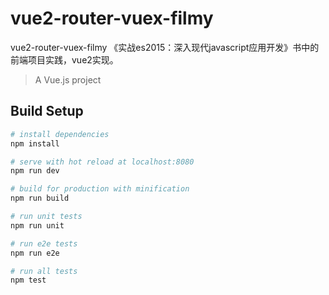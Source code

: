 # vue2-router-vuex-filmy
vue2-router-vuex-filmy  《实战es2015：深入现代javascript应用开发》书中的前端项目实践，vue2实现。

> A Vue.js project

## Build Setup

``` bash
# install dependencies
npm install

# serve with hot reload at localhost:8080
npm run dev

# build for production with minification
npm run build

# run unit tests
npm run unit

# run e2e tests
npm run e2e

# run all tests
npm test
```


